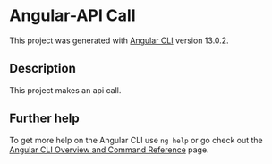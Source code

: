 # Angular-API Call

This project was generated with [Angular CLI](https://github.com/angular/angular-cli) version 13.0.2.

## Description

This project makes an api call.

## Further help

To get more help on the Angular CLI use `ng help` or go check out the [Angular CLI Overview and Command Reference](https://angular.io/cli) page.
